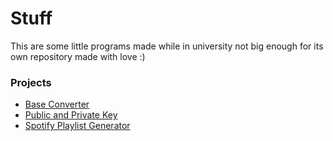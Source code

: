 # Stuff

This are some little programs made while in university not big enough for its own repository made with love :)

### Projects

  * [Base Converter](./baseconverter)
  * [Public and Private Key](./key)
  * [Spotify Playlist Generator](./spotify)
